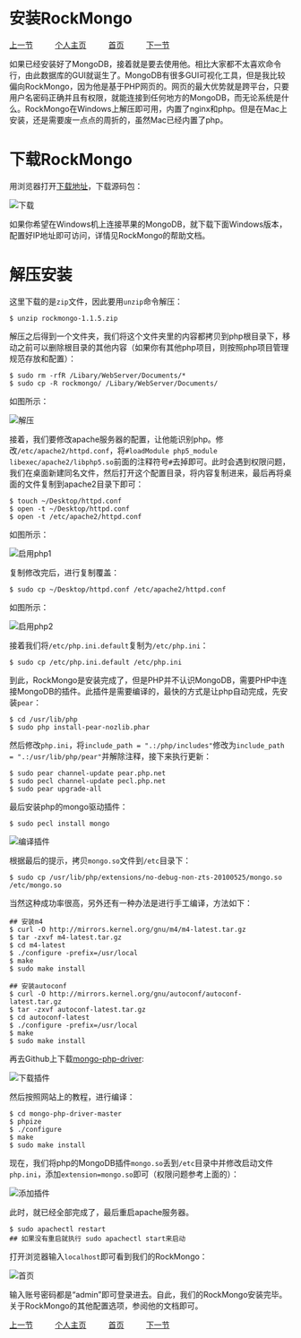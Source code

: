 安装RockMongo
=============

[上一节](./4.安装MongoDB.md) &nbsp;&nbsp;&nbsp;&nbsp;&nbsp;&nbsp;&nbsp;&nbsp;
[个人主页](http://a272121742.github.io) &nbsp;&nbsp;&nbsp;&nbsp;&nbsp;&nbsp;&nbsp;&nbsp;
[首页](../index.md) &nbsp;&nbsp;&nbsp;&nbsp;&nbsp;&nbsp;&nbsp;&nbsp;
[下一节](./6.安装NodeJS.md) &nbsp;&nbsp;&nbsp;&nbsp;&nbsp;&nbsp;&nbsp;&nbsp;


如果已经安装好了MongoDB，接着就是要去使用他。相比大家都不太喜欢命令行，由此数据库的GUI就诞生了。MongoDB有很多GUI可视化工具，但是我比较偏向RockMongo，因为他是基于PHP网页的。网页的最大优势就是跨平台，只要用户名密码正确并且有权限，就能连接到任何地方的MongoDB，而无论系统是什么。RockMongo在Windows上解压即可用，内置了nginx和php。但是在Mac上安装，还是需要废一点点的周折的，虽然Mac已经内置了php。

# 下载RockMongo

用浏览器打开[下载地址](http://rockmongo.com/downloads)，下载源码包：

![下载](../img/5/001.png)

如果你希望在Windows机上连接苹果的MongoDB，就下载下面Windows版本，配置好IP地址即可访问，详情见RockMongo的帮助文档。

# 解压安装

这里下载的是`zip`文件，因此要用`unzip`命令解压：

```
$ unzip rockmongo-1.1.5.zip
```

解压之后得到一个文件夹，我们将这个文件夹里的内容都拷贝到php根目录下，移动之前可以删除根目录的其他内容（如果你有其他php项目，则按照php项目管理规范存放和配置）：

```
$ sudo rm -rfR /Libary/WebServer/Documents/*
$ sudo cp -R rockmongo/ /Libary/WebServer/Documents/
```

如图所示：

![解压](../img/5/002.png)

接着，我们要修改apache服务器的配置，让他能识别php。修改`/etc/apache2/httpd.conf`，将`#loadModule php5_module libexec/apache2/libphp5.so`前面的注释符号`#`去掉即可。此时会遇到权限问题，我们在桌面新建同名文件，然后打开这个配置目录，将内容复制进来，最后再将桌面的文件复制到apache2目录下即可：

```
$ touch ~/Desktop/httpd.conf
$ open -t ~/Desktop/httpd.conf
$ open -t /etc/apache2/httpd.conf
```

如图所示：

![启用php1](../img/5/003.png)

复制修改完后，进行复制覆盖：

```
$ sudo cp ~/Desktop/httpd.conf /etc/apache2/httpd.conf
```

如图所示：

![启用php2](../img/5/004.png)

接着我们将`/etc/php.ini.default`复制为`/etc/php.ini`：

```
$ sudo cp /etc/php.ini.default /etc/php.ini
```

到此，RockMongo是安装完成了，但是PHP并不认识MongoDB，需要PHP中连接MongoDB的插件。此插件是需要编译的，最快的方式是让php自动完成，先安装`pear`：

```
$ cd /usr/lib/php
$ sudo php install-pear-nozlib.phar
```

然后修改`php.ini`，将`include_path = ".:/php/includes"`修改为`include_path = ".:/usr/lib/php/pear"`并解除注释，接下来执行更新：

```
$ sudo pear channel-update pear.php.net
$ sudo pecl channel-update pecl.php.net
$ sudo pear upgrade-all
```

最后安装php的mongo驱动插件：

```
$ sudo pecl install mongo
```

![编译插件](../img/5/005.png)

根据最后的提示，拷贝`mongo.so`文件到`/etc`目录下：

```
$ sudo cp /usr/lib/php/extensions/no-debug-non-zts-20100525/mongo.so /etc/mongo.so
```

当然这种成功率很高，另外还有一种办法是进行手工编译，方法如下：

```
## 安装m4
$ curl -O http://mirrors.kernel.org/gnu/m4/m4-latest.tar.gz 
$ tar -zxvf m4-latest.tar.gz
$ cd m4-latest
$ ./configure -prefix=/usr/local
$ make
$ sudo make install

## 安装autoconf
$ curl -O http://mirrors.kernel.org/gnu/autoconf/autoconf-latest.tar.gz
$ tar -zxvf autoconf-latest.tar.gz
$ cd autoconf-latest
$ ./configure -prefix=/usr/local
$ make
$ sudo make install
```

再去Github上下载[mongo-php-driver](https://github.com/mongodb/mongo-php-driver):

![下载插件](../img/5/006.png)

然后按照网站上的教程，进行编译：

```
$ cd mongo-php-driver-master
$ phpize
$ ./configure
$ make
$ sudo make install
```

现在，我们将php的MongoDB插件`mongo.so`丢到`/etc`目录中并修改启动文件`php.ini`，添加`extension=mongo.so`即可（权限问题参考上面的）：

![添加插件](../img/5/007.png)

此时，就已经全部完成了，最后重启apache服务器。

```
$ sudo apachectl restart
## 如果没有重启就执行 sudo apachectl start来启动
```

打开浏览器输入`localhost`即可看到我们的RockMongo：

![首页](../img/5/008.png)

输入账号密码都是“admin”即可登录进去。自此，我们的RockMongo安装完毕。关于RockMongo的其他配置选项，参阅他的文档即可。

[上一节](./4.安装MongoDB.md) &nbsp;&nbsp;&nbsp;&nbsp;&nbsp;&nbsp;&nbsp;&nbsp;
[个人主页](http://a272121742.github.io) &nbsp;&nbsp;&nbsp;&nbsp;&nbsp;&nbsp;&nbsp;&nbsp;
[首页](../index.md) &nbsp;&nbsp;&nbsp;&nbsp;&nbsp;&nbsp;&nbsp;&nbsp;
[下一节](./6.安装NodeJS.md) &nbsp;&nbsp;&nbsp;&nbsp;&nbsp;&nbsp;&nbsp;&nbsp;
